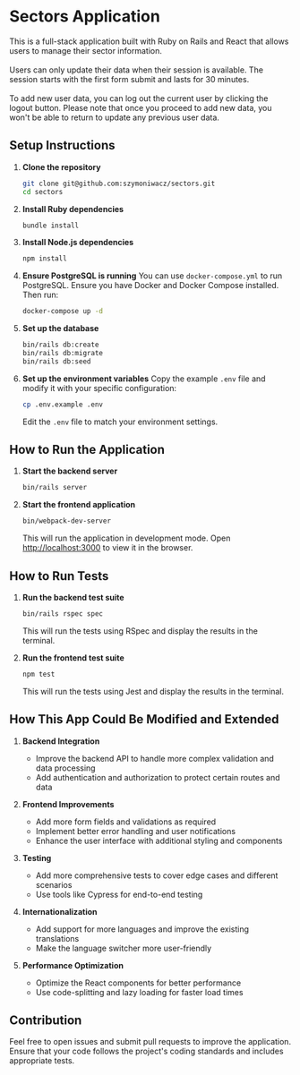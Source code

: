 # Sectors Application

This is a full-stack application built with Ruby on Rails and React that allows users to manage their sector information.
<br /><br />Users can only update their data when their session is available. The session starts with the first form submit and lasts for 30 minutes.
<br /><br />To add new user data, you can log out the current user by clicking the logout button. Please note that once you proceed to add new data, you won't be able to return to update any previous user data.

## Setup Instructions

1. **Clone the repository**

   ```sh
   git clone git@github.com:szymoniwacz/sectors.git
   cd sectors
   ```

2. **Install Ruby dependencies**

   ```sh
   bundle install
   ```

3. **Install Node.js dependencies**

   ```sh
   npm install
   ```

4. **Ensure PostgreSQL is running**
   You can use `docker-compose.yml` to run PostgreSQL. Ensure you have Docker and Docker Compose installed. Then run:

   ```sh
   docker-compose up -d
   ```

5. **Set up the database**

   ```sh
   bin/rails db:create
   bin/rails db:migrate
   bin/rails db:seed
   ```

6. **Set up the environment variables**
   Copy the example `.env` file and modify it with your specific configuration:
   ```sh
   cp .env.example .env
   ```
   Edit the `.env` file to match your environment settings.

## How to Run the Application

1. **Start the backend server**

   ```sh
   bin/rails server
   ```

2. **Start the frontend application**

   ```sh
   bin/webpack-dev-server
   ```

   This will run the application in development mode. Open [http://localhost:3000](http://localhost:3000) to view it in the browser.

## How to Run Tests

1. **Run the backend test suite**

   ```sh
   bin/rails rspec spec
   ```

   This will run the tests using RSpec and display the results in the terminal.

2. **Run the frontend test suite**

   ```sh
   npm test
   ```

   This will run the tests using Jest and display the results in the terminal.

## How This App Could Be Modified and Extended

1. **Backend Integration**

   - Improve the backend API to handle more complex validation and data processing
   - Add authentication and authorization to protect certain routes and data

2. **Frontend Improvements**

   - Add more form fields and validations as required
   - Implement better error handling and user notifications
   - Enhance the user interface with additional styling and components

3. **Testing**

   - Add more comprehensive tests to cover edge cases and different scenarios
   - Use tools like Cypress for end-to-end testing

4. **Internationalization**

   - Add support for more languages and improve the existing translations
   - Make the language switcher more user-friendly

5. **Performance Optimization**
   - Optimize the React components for better performance
   - Use code-splitting and lazy loading for faster load times

## Contribution

Feel free to open issues and submit pull requests to improve the application. Ensure that your code follows the project's coding standards and includes appropriate tests.
